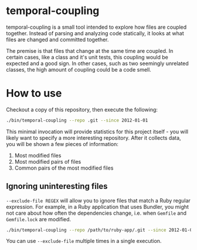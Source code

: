 # temporal-coupling

temporal-coupling is a small tool intended to explore how files are
coupled together. Instead of parsing and analyzing code statically,
it looks at what files are changed and committed together.

The premise is that files that change at the same time are coupled. In
certain cases, like a class and it's unit tests, this coupling would
be expected and a good sign. In other cases, such as two seemingly
unrelated classes, the high amount of coupling could be a code smell.

# How to use

Checkout a copy of this repository, then execute the following:

```bash
./bin/temporal-coupling --repo .git --since 2012-01-01
```

This minimal invocation will provide statistics for this project
itself - you will likely want to specify a more interesting
repository. After it collects data, you will be shown a few pieces of
information:

1. Most modified files
2. Most modified pairs of files
3. Common pairs of the most modified files

## Ignoring uninteresting files

`--exclude-file REGEX` will allow you to ignore files that match a
Ruby regular expression. For example, in a Ruby application that uses
Bundler, you might not care about how often the dependencies change,
i.e. when `Gemfile` and `Gemfile.lock` are modified.

```bash
./bin/temporal-coupling --repo /path/to/ruby-app/.git --since 2012-01-01 --exclude-file '^Gemfile'
```

You can use `--exclude-file` multiple times in a single execution.
